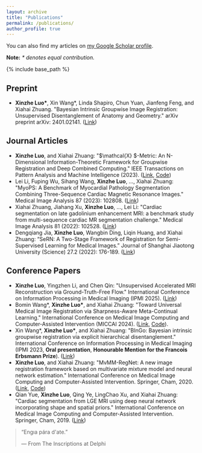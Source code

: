 ```yaml
---
layout: archive
title: "Publications"
permalink: /publications/
author_profile: true
---
```


 You can also find my articles on [my Google Scholar profile](https://scholar.google.co.uk/citations?user=l-oyIaAAAAAJ&hl=en).

**Note:** *\* denotes equal contribution.*

{% include base_path %}

## Preprint

* **Xinzhe Luo\***, Xin Wang\*, Linda Shapiro, Chun Yuan, Jianfeng Feng, and Xiahai Zhuang. "Bayesian Intrinsic Groupwise Image Registration: Unsupervised Disentanglement of Anatomy and Geometry." arXiv preprint arXiv: 2401.02141. ([Link](https://arxiv.org/abs/2401.02141))

## Journal Articles

- **Xinzhe Luo**, and Xiahai Zhuang: "$\mathcal{X} $-Metric: An N-Dimensional Information-Theoretic Framework for Groupwise Registration and Deep Combined Computing." IEEE Transactions on Pattern Analysis and Machine Intelligence (2023). ([Link](https://ieeexplore.ieee.org/abstract/document/9965747/), [Code](https://github.com/xzluo97/X-metric))
- Lei Li, Fuping Wu, Sihang Wang, **Xinzhe Luo**, …, Xiahai Zhuang: "MyoPS: A Benchmark of Myocardial Pathology Segmentation Combining Three-Sequence Cardiac Magnetic Resonance Images." Medical Image Analysis 87 (2023): 102808. ([Link](https://www.sciencedirect.com/science/article/abs/pii/S1361841523000695))
- Xiahai Zhuang, Jiahang Xu, **Xinzhe Luo**, …, Lei Li: "Cardiac segmentation on late gadolinium enhancement MRI: a benchmark study from multi-sequence cardiac MR segmentation challenge." Medical Image Analysis 81 (2022): 102528. ([Link](https://www.sciencedirect.com/science/article/pii/S136184152200175X))
- Dengqiang Jia, **Xinzhe Luo**, Wangbin Ding, Liqin Huang, and Xiahai Zhuang: “SeRN: A Two-Stage Framework of Registration for Semi-Supervised Learning for Medical Images.” Journal of Shanghai Jiaotong University (Science) 27.2 (2022): 176-189. ([Link](https://link.springer.com/article/10.1007/s12204-021-2383-4))

## Conference Papers

- **Xinzhe Luo**, Yingzhen Li, and Chen Qin: "Unsupervised Accelerated MRI Reconstruction via Ground-Truth-Free Flow." International Conference on Information Processing in Medical Imaging (IPMI 2025). ([Link](http://arxiv.org/abs/2502.17174))
- Bomin Wang*, **Xinzhe Luo\***, and Xiahai Zhuang: "Toward Universal Medical Image Registration via Sharpness-Aware Meta-Continual Learning." International Conference on Medical Image Computing and Computer-Assisted Intervention (MICCAI 2024). ([Link](http://arxiv.org/abs/2406.17575), [Code](https://github.com/xzluo97/Continual-Reg)).
- Xin Wang\*, **Xinzhe Luo\***, and Xiahai Zhuang: "BInGo: Bayesian intrinsic groupwise registration via explicit hierarchical disentanglement." International Conference on Information Processing in Medical Imaging (IPMI 2023, **Oral presentation**, **Honourable Mention for the Francois Erbsmann Prize**). ([Link](https://link.springer.com/chapter/10.1007/978-3-031-34048-2_25))
- **Xinzhe Luo**, and Xiahai Zhuang: "MvMM-RegNet: A new image registration framework based on multivariate mixture model and neural network estimation." International Conference on Medical Image Computing and Computer-Assisted Intervention. Springer, Cham, 2020. ([Link](https://link.springer.com/chapter/10.1007/978-3-030-59716-0_15), [Code](https://github.com/xzluo97/MvMM-RegNet))
- Qian Yue, **Xinzhe Luo**, Qing Ye, LingChao Xu, and Xiahai Zhuang: "Cardiac segmentation from LGE MRI using deep neural network incorporating shape and spatial priors." International Conference on Medical Image Computing and Computer-Assisted Intervention. Springer, Cham, 2019. ([Link](https://link.springer.com/chapter/10.1007/978-3-030-32245-8_62))



> “Engıa pára d'ate.”
>
> — From The Inscriptions at Delphi
